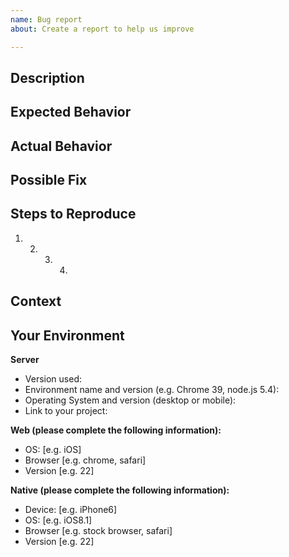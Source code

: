 ```yaml
---
name: Bug report
about: Create a report to help us improve

---
```


<!--- Provide a general summary of the issue in the Title above -->

## Description

<!--- Provide a more detailed introduction to the issue itself, and why you consider it to be a bug -->

## Expected Behavior

<!--- Tell us what should happen -->

## Actual Behavior

<!--- Tell us what happens instead -->

## Possible Fix

<!--- Not obligatory, but suggest a fix or reason for the bug -->

## Steps to Reproduce

<!--- Provide a link to a live example, or an unambiguous set of steps to -->
<!--- reproduce this bug. Include code to reproduce, if relevant -->

1.  2.  3.  4.

## Context

<!--- How has this bug affected you? What were you trying to accomplish? -->

## Your Environment

<!--- Include as many relevant details about the environment you experienced the bug in -->

**Server**

- Version used:
- Environment name and version (e.g. Chrome 39, node.js 5.4):
- Operating System and version (desktop or mobile):
- Link to your project:

**Web (please complete the following information):**

- OS: [e.g. iOS]
- Browser [e.g. chrome, safari]
- Version [e.g. 22]

**Native (please complete the following information):**

- Device: [e.g. iPhone6]
- OS: [e.g. iOS8.1]
- Browser [e.g. stock browser, safari]
- Version [e.g. 22]
